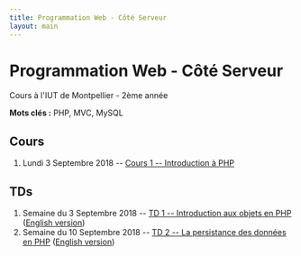 ```yaml
---
title: Programmation Web - Côté Serveur
layout: main
---
```


<!-- 
Voir quand intégrer la séance Git
-->


# Programmation Web - Côté Serveur
Cours à l'IUT de Montpellier - 2ème année

**Mots clés :** PHP, MVC, MySQL

## Cours

1. Lundi 3 Septembre 2018 -- [Cours 1 -- Introduction à PHP](classes/class1.html)

## TDs

<!-- **1er bloc de TPs -- Bases de PHP :** -->

<!-- * 3  Septembre 2018 – TP 1 – Introduction aux objets en PHP -->
<!-- * 10 Septembre 2018 – TP 2 – La persistance des données en PHP -->
<!-- * 17 Septembre 2018 – TP 3 – Fin TP2 et association entre classes -->
<!-- * 24 Septembre 2018 -   ?  – Introduction à Git -->
<!-- * 1 Octobre   2018 – TP 4 – Architecture MVC simple -->
<!-- * 8 Octobre   2018 – TP 5 – Architecture MVC avancée 1/2 -->
<!-- * 15 Octobre   2018 – TP 6 – Architecture MVC avancée 2/2 -->

<!-- **2ème bloc de TPs -- Mise en application sur le projet + TPs complémentaires :** -->

<!-- * 22 Octobre   2018 - **Début projet** -->
<!-- * 29 Octobre   2018 - **Congé IUT** -->
<!-- * 5  Novembre  2018 - 3h projet -->
<!-- * 12 Novembre  2018 – TP 7 – Cookies & Sessions + 1h projet -->
<!-- * 19 Novembre  2018 – TP 8 – Authentification & Validation par email + 1h projet -->
<!-- * 26 Novembre  2018 - 3h projet -->
<!-- * 3  Décembre  2018 - 3h projet -->
<!-- * 10 Décembre  2018 - **soutenances du projet** -->

1. Semaine du 3 Septembre 2018 -- [TD 1 -- Introduction aux objets en PHP](tutorials/tutorial1.html) ([English version](tutorials/tutorial1-en.html))
1. Semaine du 10 Septembre 2018 -- [TD 2 -- La persistance des données en PHP](tutorials/tutorial2.html) ([English version](tutorials/tutorial2-en.html))
<!-- 1. Semaine du 17 Septembre 2018 -- [TD 3 -- Requêtes préparées et association de classes](tutorials/tutorial3.html) ([English version](tutorials/tutorial3-en.html)) -->
<!-- 1. Semaine du 24 Septembre 2018 --  [TD 4 -- Architecture MVC simple](tutorials/tutorial4.html) ([English version](tutorials/tutorial4-en.html)) -->
<!-- 1. Semaine du 01 Octobre 2018 --  [TD 5 -- Architecture MVC avancée 1/2](tutorials/tutorial5.html) ([English version](tutorials/tutorial5-en.html)) -->
<!-- 1. Semaine du 08 Octobre 2018 --  [TD 6 -- Architecture MVC avancée 2/2](tutorials/tutorial6.html) ([English version](tutorials/tutorial6-en.html)) -->
<!-- 1. Semaine du 15 Octobre 2018 -- [Début projet](projet.html) -->
<!-- 1. Semaines du 22 Octobre 2018 -- 3h projet -->
<!-- 1. Semaine du 5 Novembre 2018 -- -->
<!--    [TD 7 -- Cookies & Sessions](tutorials/tutorial7.html) ([English version](tutorials/tutorial7-en.html)) puis projet -->
<!-- 1. Semaine du 12 Novembre 2018 -- -->
<!--    [TD 8 -- Authentification & Validation par email](tutorials/tutorial8.html) ([English version](tutorials/tutorial8-en.html)) -->
<!--    puis projet -->
<!-- 1. Semaine du 19 Novembre 2018 --  3h projet -->
<!-- 1. Semaine du 26 Novembre 2018 -- 3h projet -->
<!-- 1. Semaine du 3 Décembre 2018 -- 3h projet -->
<!-- 1. Semaine du 10 Décembre 2018 -- soutenances du projet -->

<!-- ### Notes complémentaires -->

<!-- 1. [Introduction au gestionnaire de version Git]({{site.baseurl}}/assets/git-complement.html) -->
<!-- 1. [Encodage des caractères, serveur HTTP de l'IUT et note sur les URLs]({{site.baseurl}}/assets/tut1-complement.html) -->
<!-- 2. [NetBeans, attributs et méthodes statiques]({{site.baseurl}}/assets/tut2-complement.html) -->
<!-- 3. [Requête préparée]({{site.baseurl}}/assets/tut3-complement.html) -->
<!-- 4. [Upload de fichiers]({{site.baseurl}}/assets/tut4-complement.html) -->
<!-- 5. [Cookies & sessions]({{site.baseurl}}/assets/tut7-complement.html) -->


<!-- ## Instructions du projet -->

<!-- [Instructions du projet](projet.html) -->


<!-- ## Chat -->

<!-- Le chat -->
<!-- [gitter.im/romainlebreton/ProgWeb-CoteServeur ![Join the chat at https://gitter.im/romainlebreton/ProgWeb-CoteServeur](https://badges.gitter.im/romainlebreton/ProgWeb-CoteServeur.svg)](https://gitter.im/romainlebreton/ProgWeb-CoteServeur) -->
<!-- vous permet de discuter au sujet de ce cours à tout moment (nécessite un compte GitHub ou Twitter). -->
